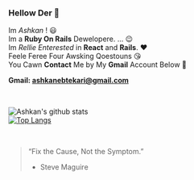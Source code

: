 ### Hellow Der 👋

Im *Ashkan* ! :smiley: <br>
Im a **Ruby On Rails** Dewelopere. ... :wink: <br>
Im *Rellie Enterested* in **React** and **Rails**. :heart: <br>
Feele Feree Four Awsking Qoestouns :kissing_heart: <br>
You Cawn **Contact** Me by My **Gmail** Account Below :facepunch: <br>

**Gmail: ashkanebtekari@gmail.com**

<br>

![Ashkan's github stats](https://github-readme-stats.vercel.app/api?username=Chamepp&show_icons=true&theme=gotham) <br>
[![Top Langs](https://github-readme-stats.vercel.app/api/top-langs/?username=Chamepp&theme=gotham&layout=compact)](https://github.com/Chamepp/Chamepp)

<br>

> “Fix the Cause, Not the Symptom.”
> -  Steve Maguire

<br>
